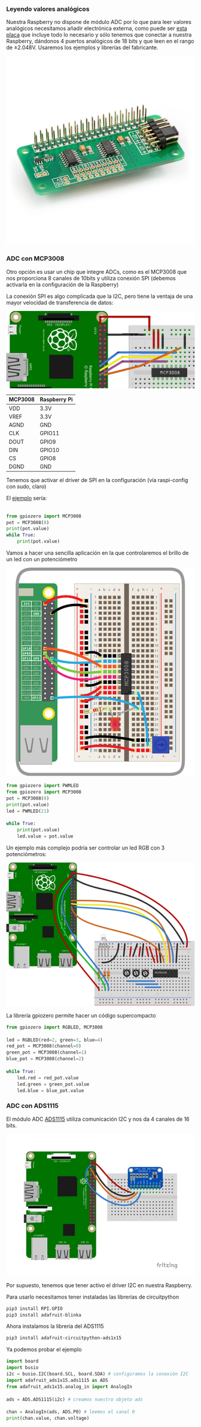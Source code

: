 ### Leyendo valores analógicos

Nuestra Raspberry no dispone de módulo ADC por lo que para leer valores analógicos necesitamos añadir electrónica externa, como puede ser [esta placa](https://www.abelectronics.co.uk/p/65/adc-differential-pi-raspberry-pi-analogue-to-digital-converter) que incluye todo lo necesario y sólo tenemos que conectar a nuestra Raspberry, dándonos 4 puertos analógicos de 18 bits y que leen en el rango de ±2.048V. Usaremos los ejemplos y librerías del fabricante.

![ADC](./images/adcdifferentialpi1.jpg)


### ADC con MCP3008

Otro opción es usar un chip que integre ADCs, como es el MCP3008 que nos proporciona 8 canales de 10bits y utiliza conexión SPI (debemos activarla en la configuración de la Raspberry)

La conexión SPI es algo complicada que la I2C, pero tiene la ventaja de una mayor velocidad de transferencia de datos:

![Conexión MCP3008](./images/pi-and-mcp3008-and-ldr_bb.png)

|MCP3008|Raspberry Pi|
|---|---
|VDD|	3.3V
|VREF|	3.3V
|AGND|GND
|CLK|GPIO11
|DOUT|GPIO9
|DIN|GPIO10
|CS|GPIO8
|DGND|GND

Tenemos que activar el driver de SPI en la configuración (vía raspi-config con sudo, claro)

El [ejemplo](https://github.com/javacasm/RaspberryOnline2ed/blob/master/codigo/test_mcd3008.py) sería:

```python

from gpiozero import MCP3008
pot = MCP3008(0)
print(pot.value)
while True:
    print(pot.value)

```


Vamos a hacer una sencilla aplicación en la que controlaremos el brillo de  un led con un potenciómetro

![Montaje de MCP3008 con potenciómetro y led](./images/mcp3008-pot-led.png)

```python
from gpiozero import PWMLED
from gpiozero import MCP3008
pot = MCP3008(0)
print(pot.value)
led = PWMLED(21)

while True:
    print(pot.value)
    led.value = pot.value
```

Un ejemplo más complejo podría ser controlar un led RGB con 3 potenciómetros:

![RGB y 3 potenciómetros](./images/rgbled_pot_bb.png)

La librería gpiozero permite hacer un código supercompacto

```python
from gpiozero import RGBLED, MCP3008

led = RGBLED(red=2, green=3, blue=4)
red_pot = MCP3008(channel=0)
green_pot = MCP3008(channel=1)
blue_pot = MCP3008(channel=2)

while True:
    led.red = red_pot.value
    led.green = green_pot.value
    led.blue = blue_pot.value
```

### ADC con ADS1115

El módulo ADC [ADS1115](http://www.adafruit.com/products/1085) utiliza comunicación I2C y nos da 4 canales de 16 bits. 

![Conexión ADS1115](./images/sensors_raspi_ads1015_i2c_bb.png)

Por supuesto, tenemos que tener activo el driver I2C en nuestra Raspberry.

Para usarlo necesitamos tener instaladas las librerías de circuitpython

```sh
pip3 install RPI.GPIO
pip3 install adafruit-blinka
```
Ahora instalamos la librería del ADS1115
```sh
pip3 install adafruit-circuitpython-ads1x15
```

Ya podemos probar el ejemplo
```python
import board
import busio
i2c = busio.I2C(board.SCL, board.SDA) # configuramos la conexión I2C
import adafruit_ads1x15.ads1115 as ADS
from adafruit_ads1x15.analog_in import AnalogIn

ads = ADS.ADS1115(i2c) # creamos nuestro objeto ads

chan = AnalogIn(ads, ADS.P0) # leemos el canal 0
print(chan.value, chan.voltage)
```


